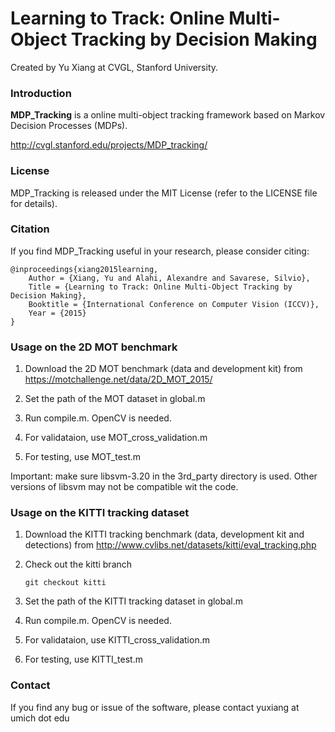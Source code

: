 # Learning to Track: Online Multi-Object Tracking by Decision Making

Created by Yu Xiang at CVGL, Stanford University.

### Introduction

**MDP_Tracking** is a online multi-object tracking framework based on Markov Decision Processes (MDPs).

http://cvgl.stanford.edu/projects/MDP_tracking/

### License

MDP_Tracking is released under the MIT License (refer to the LICENSE file for details).

### Citation

If you find MDP_Tracking useful in your research, please consider citing:

    @inproceedings{xiang2015learning,
        Author = {Xiang, Yu and Alahi, Alexandre and Savarese, Silvio},
        Title = {Learning to Track: Online Multi-Object Tracking by Decision Making},
        Booktitle = {International Conference on Computer Vision (ICCV)},
        Year = {2015}
    }

### Usage on the 2D MOT benchmark

1. Download the 2D MOT benchmark (data and development kit) from https://motchallenge.net/data/2D_MOT_2015/

2. Set the path of the MOT dataset in global.m

3. Run compile.m. OpenCV is needed.

4. For validataion, use MOT_cross_validation.m

5. For testing, use MOT_test.m

Important: make sure libsvm-3.20 in the 3rd_party directory is used. Other versions of libsvm may not be compatible wit the code.

### Usage on the KITTI tracking dataset

1. Download the KITTI tracking benchmark (data, development kit and detections) from http://www.cvlibs.net/datasets/kitti/eval_tracking.php

2. Check out the kitti branch
    ```Shell
    git checkout kitti
    ```

3. Set the path of the KITTI tracking dataset in global.m

4. Run compile.m. OpenCV is needed.

5. For validataion, use KITTI_cross_validation.m

6. For testing, use KITTI_test.m

### Contact

If you find any bug or issue of the software, please contact yuxiang at umich dot edu
